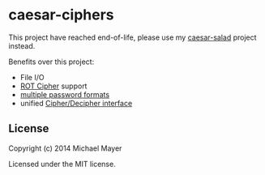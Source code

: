caesar-ciphers
==============

This project have reached end-of-life, please use my [caesar-salad](https://www.npmjs.org/package/caesar-salad) project instead.

Benefits over this project:

* File I/O
* [ROT Cipher](http://en.wikipedia.org/wiki/ROT13) support
* [multiple password formats](http://schnittstabil.github.io/caesar-salad/api/classes/Password.html)
* unified [Cipher/Decipher interface](http://schnittstabil.github.io/caesar-salad/api/classes/SubstitutionCipher.html)

License
-------

Copyright (c) 2014 Michael Mayer

Licensed under the MIT license.
